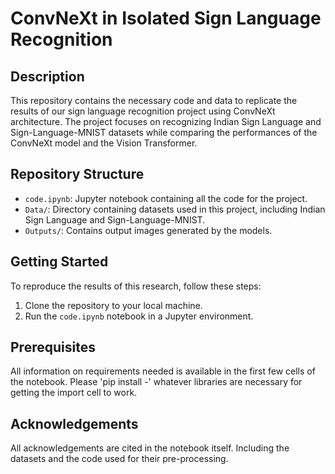 # ConvNeXt in Isolated Sign Language Recognition

## Description
This repository contains the necessary code and data to replicate the results of our sign language recognition project using ConvNeXt architecture. The project focuses on recognizing Indian Sign Language and Sign-Language-MNIST datasets while comparing the performances of the ConvNeXt model and the Vision Transformer.

## Repository Structure
- `code.ipynb`: Jupyter notebook containing all the code for the project.
- `Data/`: Directory containing datasets used in this project, including Indian Sign Language and Sign-Language-MNIST.
- `Outputs/`: Contains output images generated by the models.

## Getting Started
To reproduce the results of this research, follow these steps:
1. Clone the repository to your local machine.
2. Run the `code.ipynb` notebook in a Jupyter environment.

## Prerequisites
All information on requirements needed is available in the first few cells of the notebook. Please 'pip install -' whatever libraries are necessary for getting the import cell to work. 

## Acknowledgements
All acknowledgements are cited in the notebook itself. Including the datasets and the code used for their pre-processing.


